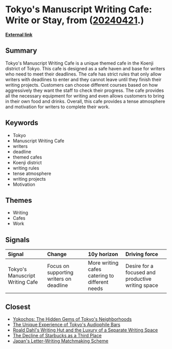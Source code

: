 # __Tokyo's Manuscript Writing Cafe: Write or Stay__, from ([20240421](https://kghosh.substack.com/p/20240421).)

__[External link](https://grapeejapan.com/199026?utm_source=substack&utm_medium=email#google_vignette)__



## Summary

Tokyo's Manuscript Writing Cafe is a unique themed cafe in the Koenji district of Tokyo. This cafe is designed as a safe haven and base for writers who need to meet their deadlines. The cafe has strict rules that only allow writers with deadlines to enter and they cannot leave until they finish their writing projects. Customers can choose different courses based on how aggressively they want the staff to check their progress. The cafe provides all the necessary equipment for writing and even allows customers to bring in their own food and drinks. Overall, this cafe provides a tense atmosphere and motivation for writers to complete their work.

## Keywords

* Tokyo
* Manuscript Writing Cafe
* writers
* deadline
* themed cafes
* Koenji district
* writing rules
* tense atmosphere
* writing projects
* Motivation

## Themes

* Writing
* Cafes
* Work

## Signals

| Signal                          | Change                                  | 10y horizon                                    | Driving force                                     |
|:--------------------------------|:----------------------------------------|:-----------------------------------------------|:--------------------------------------------------|
| Tokyo's Manuscript Writing Cafe | Focus on supporting writers on deadline | More writing cafes catering to different needs | Desire for a focused and productive writing space |

## Closest

* [Yokochos: The Hidden Gems of Tokyo's Neighborhoods](81bce8483d29b043747e3f6a32895c7f)
* [The Unique Experience of Tokyo's Audiophile Bars](0505a73ce4b14c86bd62f374ef83abc9)
* [Roald Dahl's Writing Hut and the Luxury of a Separate Writing Space](a0aa4aeba716d3559002da147889760a)
* [The Decline of Starbucks as a Third Place](bc30310a2035fed3836262f834b92b9b)
* [Japan's Letter-Writing Matchmaking Scheme](ec9cf2ccb630113e57cfdd18230f129a)